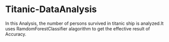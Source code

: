 # Titanic-DataAnalysis
In this Analysis, the number of persons survived in titanic ship is analyzed.It uses RamdomForestClassifier alagorithm to get the effective result of Accuracy.

